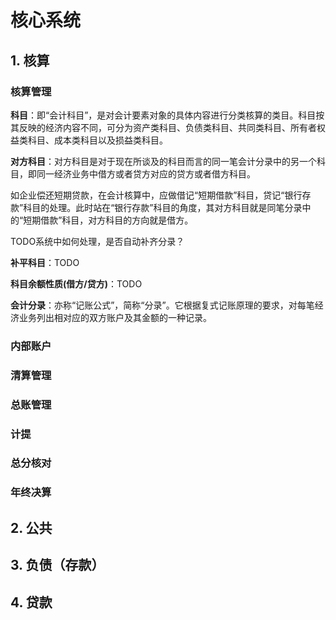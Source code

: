 # 核心系统

## 1. 核算

### 核算管理

**科目**：即“会计科目”，是对会计要素对象的具体内容进行分类核算的类目。科目按其反映的经济内容不同，可分为资产类科目、负债类科目、共同类科目、所有者权益类科目、成本类科目以及损益类科目。

**对方科目**：对方科目是对于现在所谈及的科目而言的同一笔会计分录中的另一个科目，即同一经济业务中借方或者贷方对应的贷方或者借方科目。

如企业偿还短期贷款，在会计核算中，应做借记“短期借款”科目，贷记“银行存款”科目的处理。此时站在“银行存款”科目的角度，其对方科目就是同笔分录中的“短期借款”科目，对方科目的方向就是借方。

TODO系统中如何处理，是否自动补齐分录？

**补平科目**：TODO

**科目余额性质(借方/贷方)**：TODO

**会计分录**：亦称“记账公式”，简称“分录”。它根据复式记账原理的要求，对每笔经济业务列出相对应的双方账户及其金额的一种记录。

### 内部账户

### 清算管理

### 总账管理

### 计提

### 总分核对

### 年终决算

## 2. 公共

## 3. 负债（存款）

## 4. 贷款

